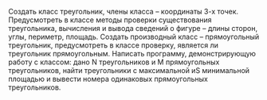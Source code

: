 Создать класс треугольник, члены класса – координаты 3-х точек. Предусмотреть в классе методы проверки существования треугольника, 
вычисления и вывода сведений о фигуре – длины сторон, углы, периметр, площадь. Создать производный класс – прямоугольный треугольник, 
предусмотреть в классе проверку, является ли треугольник прямоугольным. Написать программу, 
демонстрирующую работу с классом: дано N треугольников и M прямоугольных треугольников, 
найти треугольники с максимальной иS минимальной площадью и вывести номера одинаковых прямоугольных треугольников.